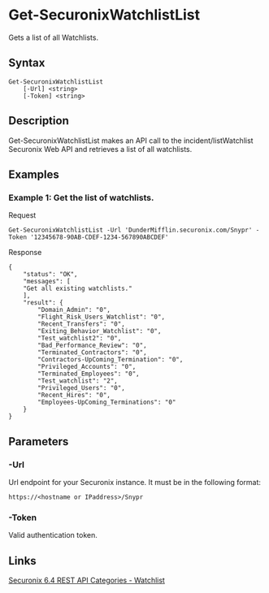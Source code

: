 # Get-SecuronixWatchlistList
Gets a list of all Watchlists.

## Syntax
```
Get-SecuronixWatchlistList
    [-Url] <string>
    [-Token] <string>
```

## Description
Get-SecuronixWatchlistList makes an API call to the incident/listWatchlist Securonix Web API and retrieves a list of all watchlists.

## Examples

### Example 1: Get the list of watchlists.
Request
```
Get-SecuronixWatchlistList -Url 'DunderMifflin.securonix.com/Snypr' -Token '12345678-90AB-CDEF-1234-567890ABCDEF'
```

Response
```
{
    "status": "OK",
    "messages": [
    "Get all existing watchlists."
    ],
    "result": {
        "Domain_Admin": "0",
        "Flight_Risk_Users_Watchlist": "0",
        "Recent_Transfers": "0",
        "Exiting_Behavior_Watchlist": "0",
        "Test_watchlist2": "0",
        "Bad_Performance_Review": "0",
        "Terminated_Contractors": "0",
        "Contractors-UpComing_Termination": "0",
        "Privileged_Accounts": "0",
        "Terminated_Employees": "0",
        "Test_watchlist": "2",
        "Privileged_Users": "0",
        "Recent_Hires": "0",
        "Employees-UpComing_Terminations": "0"
    }
}
```

## Parameters

### -Url
Url endpoint for your Securonix instance.
It must be in the following format:
```
https://<hostname or IPaddress>/Snypr
```

### -Token
Valid authentication token.

## Links
[Securonix 6.4 REST API Categories - Watchlist](https://documentation.securonix.com/onlinedoc/Content/6.4%20Cloud/Content/SNYPR%206.4/6.4%20Guides/Web%20Services/6.4_REST%20API%20Categories.htm#Watchlist)